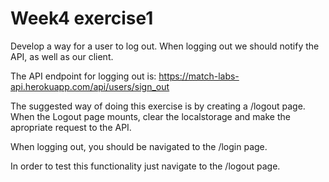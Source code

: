 # Week4 exercise1

Develop a way for a user to log out. When logging out we should notify the API, as well as our client.

The API endpoint for logging out is:
https://match-labs-api.herokuapp.com/api/users/sign_out

The suggested way of doing this exercise is by creating a /logout page.
When the Logout page mounts, clear the localstorage and make the apropriate request to the API.

When logging out, you should be navigated to the /login page.

In order to test this functionality just navigate to the /logout page.
